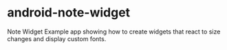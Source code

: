 android-note-widget
===================

Note Widget Example app showing how to create widgets that react to size changes and display custom fonts.
